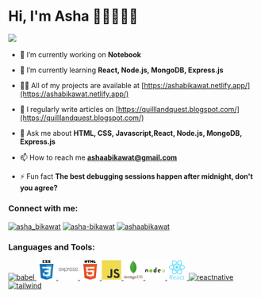  <h1 align="left">Hi, I'm Asha 👋🏻👩🏻‍💻</h1>
 
<img src = "https://github.com/ashabikawat/ashabikawat/assets/141121441/1ceb9a89-c7fd-410e-95c2-0bbb3746dba8">

- 🔭 I’m currently working on **Notebook**

- 🌱 I’m currently learning **React, Node.js, MongoDB, Express.js**

- 👨‍💻 All of my projects are available at [https://ashabikawat.netlify.app/](https://ashabikawat.netlify.app/)

- 📝 I regularly write articles on [https://quilllandquest.blogspot.com/](https://quilllandquest.blogspot.com/)

- 💬 Ask me about **HTML, CSS, Javascript,React, Node.js, MongoDB, Express.js**

- 📫 How to reach me **ashaabikawat@gmail.com**

- ⚡ Fun fact **The best debugging sessions happen after midnight, don't you agree?**

<h3 align="left">Connect with me:</h3>
<p align="left">
<a href="https://twitter.com/asha_bikawat" target="blank"><img align="center" src="https://raw.githubusercontent.com/rahuldkjain/github-profile-readme-generator/master/src/images/icons/Social/twitter.svg" alt="asha_bikawat" height="30" width="40" /></a>
<a href="https://linkedin.com/in/asha-bikawat" target="blank"><img align="center" src="https://raw.githubusercontent.com/rahuldkjain/github-profile-readme-generator/master/src/images/icons/Social/linked-in-alt.svg" alt="asha-bikawat" height="30" width="40" /></a>
<a href="https://fb.com/ashaabikawat" target="blank"><img align="center" src="https://raw.githubusercontent.com/rahuldkjain/github-profile-readme-generator/master/src/images/icons/Social/facebook.svg" alt="ashaabikawat" height="30" width="40" /></a>
</p>

<h3 align="left">Languages and Tools:</h3>
<p align="left"> <a href="https://babeljs.io/" target="_blank" rel="noreferrer"> <img src="https://www.vectorlogo.zone/logos/babeljs/babeljs-icon.svg" alt="babel" width="40" height="40"/> </a> <a href="https://www.w3schools.com/css/" target="_blank" rel="noreferrer"> <img src="https://raw.githubusercontent.com/devicons/devicon/master/icons/css3/css3-original-wordmark.svg" alt="css3" width="40" height="40"/> </a> <a href="https://expressjs.com" target="_blank" rel="noreferrer"> <img src="https://raw.githubusercontent.com/devicons/devicon/master/icons/express/express-original-wordmark.svg" alt="express" width="40" height="40"/> </a> <a href="https://www.w3.org/html/" target="_blank" rel="noreferrer"> <img src="https://raw.githubusercontent.com/devicons/devicon/master/icons/html5/html5-original-wordmark.svg" alt="html5" width="40" height="40"/> </a> <a href="https://developer.mozilla.org/en-US/docs/Web/JavaScript" target="_blank" rel="noreferrer"> <img src="https://raw.githubusercontent.com/devicons/devicon/master/icons/javascript/javascript-original.svg" alt="javascript" width="40" height="40"/> </a> <a href="https://www.mongodb.com/" target="_blank" rel="noreferrer"> <img src="https://raw.githubusercontent.com/devicons/devicon/master/icons/mongodb/mongodb-original-wordmark.svg" alt="mongodb" width="40" height="40"/> </a> <a href="https://nodejs.org" target="_blank" rel="noreferrer"> <img src="https://raw.githubusercontent.com/devicons/devicon/master/icons/nodejs/nodejs-original-wordmark.svg" alt="nodejs" width="40" height="40"/> </a> <a href="https://reactjs.org/" target="_blank" rel="noreferrer"> <img src="https://raw.githubusercontent.com/devicons/devicon/master/icons/react/react-original-wordmark.svg" alt="react" width="40" height="40"/> </a> <a href="https://reactnative.dev/" target="_blank" rel="noreferrer"> <img src="https://reactnative.dev/img/header_logo.svg" alt="reactnative" width="40" height="40"/> </a> <a href="https://tailwindcss.com/" target="_blank" rel="noreferrer"> <img src="https://www.vectorlogo.zone/logos/tailwindcss/tailwindcss-icon.svg" alt="tailwind" width="40" height="40"/> </a> </p>
